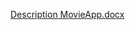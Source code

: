 [Description MovieApp.docx](https://github.com/user-attachments/files/19822640/Description.MovieApp.docx)
